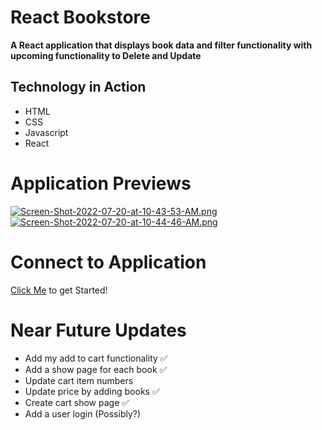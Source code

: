 # React Bookstore

**A React application that displays book data and filter functionality with upcoming functionality to Delete and Update**

## Technology in Action
- HTML
- CSS
- Javascript
- React

# Application Previews
[![Screen-Shot-2022-07-20-at-10-43-53-AM.png](https://i.postimg.cc/FHTH9nwM/Screen-Shot-2022-07-20-at-10-43-53-AM.png)](https://postimg.cc/yDSHjn1j)
[![Screen-Shot-2022-07-20-at-10-44-46-AM.png](https://i.postimg.cc/MHqCfzQd/Screen-Shot-2022-07-20-at-10-44-46-AM.png)](https://postimg.cc/vg2qpFXV)

# Connect to Application
[Click Me](https://texas-books.netlify.app) to get Started!

# Near Future Updates
- Add my add to cart functionality ✅
- Add a show page for each book ✅
- Update cart item numbers
- Update price by adding books ✅
- Create cart show page ✅
- Add a user login (Possibly?)
